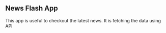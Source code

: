 ## News Flash App

This app is useful to checkout the latest news.
It is fetching the data using API
